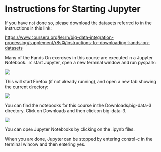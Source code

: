 # Instructions for Starting Jupyter

If you have not done so, please download the datasets referred to in the instructions in this link:

https://www.coursera.org/learn/big-data-integration-processing/supplement/r8sXi/instructions-for-downloading-hands-on-datasets

Many of the Hands On exercises in this course are executed in a Jupyter Notebook. To start Jupyter, open a new terminal window and run pyspark:

![](https://d3c33hcgiwev3.cloudfront.net/imageAssetProxy.v1/9DqRimMZEeavkAqHAqo_cQ_5feaf7ef26dc2599ea2ec6da492f8425_start-jupyter.png?expiry=1706832000000&hmac=KEfo7qVdUVAMV0xrWlefzjD4sd-_hrC3FeVPRuhruiY)

This will start Firefox (if not already running), and open a new tab showing the current directory:

![](https://d3c33hcgiwev3.cloudfront.net/imageAssetProxy.v1/RW5is2l5EeaI_hJe858l4Q_1bc8fc14a6b60306186edb11b18357c9_jupyter-top.png?expiry=1706832000000&hmac=iDAN0FiEVyRf7qmhwoLSPhfaZ_Qm7uH44CFyYlw8K5o)

You can find the notebooks for this course in the Downloads/big-data-3 directory. Click on Downloads and then click on big-data-3.

![](https://d3c33hcgiwev3.cloudfront.net/imageAssetProxy.v1/m-wYAlXIEeaX4QpLJOK7gQ_bfb124c4b8b622801def2f376f3b99b9_jupyter-home.png?expiry=1706832000000&hmac=kt-NcimVa7vktDIXP_wrcUDob9MtolDEQT3DSvxWGaU)

You can open Jupyter Notebooks by clicking on the .ipynb files.

When you are done, Jupyter can be stopped by entering control-c in the terminal window and then entering yes.